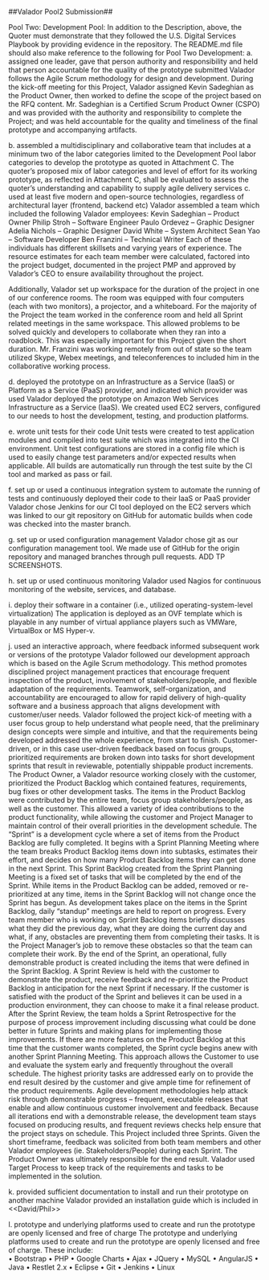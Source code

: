 ##Valador Pool2 Submission##

Pool Two: Development Pool: In addition to the Description, above, the Quoter must demonstrate that they followed the U.S. Digital Services Playbook by providing evidence in the repository. The README.md file should also make reference to the following for Pool Two Development:
a. assigned one leader, gave that person authority and responsibility and held that person accountable for the quality of the prototype submitted
Valador follows the Agile Scrum methodology for design and development.  During the kick-off meeting for this Project, Valador assigned Kevin Sadeghian as the Product Owner, then worked to define the scope of the project based on the RFQ content.  Mr. Sadeghian is a Certified Scrum Product Owner (CSPO) and was provided with the authority and responsibility to complete the Project; and was held accountable for the quality and timeliness of the final prototype and accompanying artifacts.


b. assembled a multidisciplinary and collaborative team that includes at a minimum two of the labor categories limited to the Development Pool labor categories to develop the prototype as quoted in Attachment C. The quoter’s proposed mix of labor categories and level of effort for its working prototype, as reflected in Attachment C, shall be evaluated to assess the quoter’s understanding and capability to supply agile delivery services c. used at least five modern and open-source technologies, regardless of architectural layer (frontend, backend etc)
Valador assembled a team which included the following Valador employees:
Kevin Sadeghian – Product Owner
Philip Stroh – Software Engineer
Paulo Ordevez – Graphic Designer 
Adelia Nichols – Graphic Designer 
David White – System Architect
Sean Yao – Software Developer
Ben Franzini – Technical Writer
Each of these individuals has different skillsets and varying years of experience. The resource estimates for each team member were calculated, factored into the project budget, documented in the project PMP and approved by Valador’s CEO to ensure availability throughout the project.

Additionally, Valador set up workspace for the duration of the project in one of our conference rooms.  The room was equipped with four computers (each with two monitors), a projector, and a whiteboard.  For the majority of the Project the team worked in the conference room and held all Sprint related meetings in the same workspace.  This allowed problems to be solved quickly and developers to collaborate when they ran into a roadblock.  This was especially important for this Project given the short duration.  Mr. Franzini was working remotely from out of state so the team utilized Skype, Webex meetings, and teleconferences to included him in the collaborative working process. 


d. deployed the prototype on an Infrastructure as a Service (IaaS) or Platform as a Service (PaaS) provider, and indicated which provider was used
Valador deployed the prototype on Amazon Web Services Infrastructure as a Service (IaaS).  We created used EC2 servers, configured to our needs to host the development, testing, and production platforms. 

e. wrote unit tests for their code
Unit tests were created to test application modules and compiled into test suite which was integrated into the CI environment.  Unit test configurations are stored in a config file which is used to easily change test parameters and/or expected results when applicable.  All builds are automatically run through the test suite by the CI tool and marked as pass or fail.

f. set up or used a continuous integration system to automate the running of tests and continuously deployed their code to their IaaS or PaaS provider
Valador chose Jenkins for our CI tool deployed on the EC2 servers which was linked to our git repository on GitHub for automatic builds when code was checked into the master branch.

g. set up or used configuration management
Valador chose git as our configuration management tool.  We made use of GitHub for the origin repository and managed branches through pull requests.  ADD TP SCREENSHOTS.


h. set up or used continuous monitoring
Valador used Nagios for continuous monitoring of the website, services, and database. 


i. deploy their software in a container (i.e., utilized operating-system-level virtualization)
The application is deployed as an OVF template which is playable in any number of virtual appliance players such as VMWare, VirtualBox or MS Hyper-v.

j. used an interactive approach, where feedback informed subsequent work or versions of the prototype
Valador followed our development approach which is based on the Agile Scrum methodology.  This method promotes disciplined project management practices that encourage frequent inspection of the product, involvement of stakeholders/people, and flexible adaptation of the requirements. Teamwork, self-organization, and accountability are encouraged to allow for rapid delivery of high-quality software and a business approach that aligns development with customer/user needs. Valador followed the project kick-of meeting with a user focus group to help understand what people need, that the preliminary design concepts were simple and intuitive, and that the requirements being developed addressed the whole experience, from start to finish.  Customer-driven, or in this case user-driven feedback based on focus groups, prioritized requirements are broken down into tasks for short development sprints that result in reviewable, potentially shippable product increments.
The Product Owner, a Valador resource working closely with the customer, prioritized the Product Backlog which contained features, requirements, bug fixes or other development tasks. The items in the Product Backlog were contributed by the entire team, focus group stakeholders/people, as well as the customer. This allowed a variety of idea contributions to the product functionality, while allowing the customer and Project Manager to maintain control of their overall priorities in the development schedule. 
The “Sprint” is a development cycle where a set of items from the Product Backlog are fully completed. It begins with a Sprint Planning Meeting where the team breaks Product Backlog items down into subtasks, estimates their effort, and decides on how many Product Backlog items they can get done in the next Sprint. This Sprint Backlog created from the Sprint Planning Meeting is a fixed set of tasks that will be completed by the end of the Sprint. While items in the Product Backlog can be added, removed or re-prioritized at any time, items in the Sprint Backlog will not change once the Sprint has begun. As development takes place on the items in the Sprint Backlog, daily “standup” meetings are held to report on progress. Every team member who is working on Sprint Backlog items briefly discusses what they did the previous day, what they are doing the current day and what, if any, obstacles are preventing them from completing their tasks. It is the Project Manager’s job to remove these obstacles so that the team can complete their work. 
By the end of the Sprint, an operational, fully demonstrable product is created including the items that were defined in the Sprint Backlog. A Sprint Review is held with the customer to demonstrate the product, receive feedback and re-prioritize the Product Backlog in anticipation for the next Sprint if necessary. If the customer is satisfied with the product of the Sprint and believes it can be used in a production environment, they can choose to make it a final release product. After the Sprint Review, the team holds a Sprint Retrospective for the purpose of process improvement including discussing what could be done better in future Sprints and making plans for implementing those improvements. If there are more features on the Product Backlog at this time that the customer wants completed, the Sprint cycle begins anew with another Sprint Planning Meeting. 
This approach allows the Customer to use and evaluate the system early and frequently throughout the overall schedule. The highest priority tasks are addressed early on to provide the end result desired by the customer and give ample time for refinement of the product requirements. Agile development methodologies help attack risk through demonstrable progress – frequent, executable releases that enable and allow continuous customer involvement and feedback.  Because all iterations end with a demonstrable release, the development team stays focused on producing results, and frequent reviews checks help ensure that the project stays on schedule.
This Project included three Sprints.  Given the short timeframe, feedback was solicited from both team members and other Valador employees (ie. Stakeholders/People) during each Sprint.  The Product Owner was ultimately responsible for the end result.  Valador used Target Process to keep track of the requirements and tasks to be implemented in the solution. 

k. provided sufficient documentation to install and run their prototype on another machine
Valador provided an installation guide which is included in <<David/Phil>>

l. prototype and underlying platforms used to create and run the prototype are openly licensed and free of charge
The prototype and underlying platforms used to create and run the prototype are openly licensed and free of charge.  These include:  
•	Bootstrap
•	PHP
•	Google Charts
•	Ajax
•	JQuery
•	MySQL
•	AngularJS
•	Java
•	Restlet 2.x
•	Eclipse
•	Git
•	Jenkins
•	Linux

